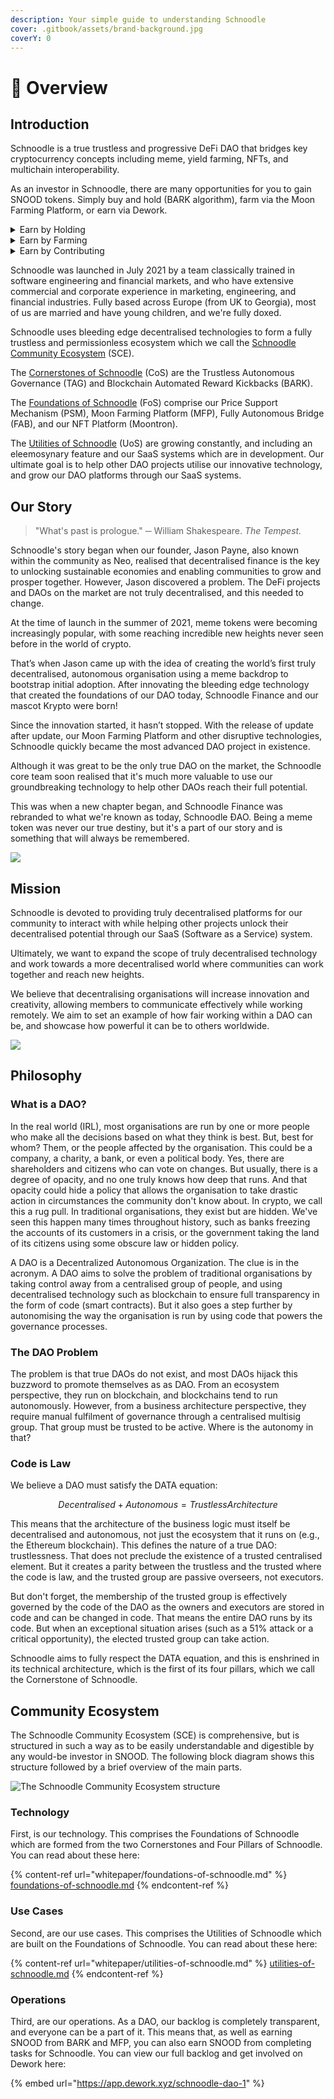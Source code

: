 ```yaml
---
description: Your simple guide to understanding Schnoodle
cover: .gitbook/assets/brand-background.jpg
coverY: 0
---
```


# 🐶 Overview

## Introduction

Schnoodle is a true trustless and progressive DeFi DAO that bridges key cryptocurrency concepts including meme, yield farming, NFTs, and multichain interoperability.

As an investor in Schnoodle, there are many opportunities for you to gain SNOOD tokens. Simply buy and hold (BARK algorithm), farm via the Moon Farming Platform, or earn via Dework.

<details>

<summary>Earn by Holding</summary>

Earn BARK rewards. This is not another token. This is SNOOD that is automatically added to your balance just by holding. Every time someone sells, you get some of their SNOOD.

Learn more [here](whitepaper/architecture.md#bark-algorithm).

</details>

<details>

<summary>Earn by Farming</summary>

Earn yield farming rewards. This is our comprehensive, fully automated, and algorithmic  Moon Farming Platform (MFP). The farming fund is constantly funded from sells (the Gamified Yield Incentivator or GYI), and you can choose how long to lock your tokens for which affects the APY you get.

Learn more [here](features/mfp.md).

</details>

<details>

<summary>Earn by Contributing</summary>

Earn by completing tasks. This is where Schnoodle as a DAO really comes into its own. Anyone can do work for Schnoodle provided you have the right skills and some time. Join our project on Dework and look for some open tasks to take on.

Go to our Dework space [here](https://app.dework.xyz/schnoodle-dao-1).

</details>

Schnoodle was launched in July 2021 by a team classically trained in software engineering and financial markets, and who have extensive commercial and corporate experience in marketing, engineering, and financial industries. Fully based across Europe (from UK to Georgia), most of us are married and have young children, and we're fully doxed.

Schnoodle uses bleeding edge decentralised technologies to form a fully trustless and permissionless ecosystem which we call the [Schnoodle Community Ecosystem](./#community-ecosystem) (SCE).

The [Cornerstones of Schnoodle](whitepaper/foundations-of-schnoodle.md#cornerstones-of-schnoodle-cos) (CoS) are the Trustless Autonomous Governance (TAG) and Blockchain Automated Reward Kickbacks (BARK).

The [Foundations of Schnoodle](whitepaper/foundations-of-schnoodle.md) (FoS) comprise our Price Support Mechanism (PSM), Moon Farming Platform (MFP), Fully Autonomous Bridge (FAB), and our NFT Platform (Moontron).

The [Utilities of Schnoodle](whitepaper/utilities-of-schnoodle.md) (UoS) are growing constantly, and including an eleemosynary feature and our SaaS systems which are in development. Our ultimate goal is to help other DAO projects utilise our innovative technology, and grow our DAO platforms through our SaaS systems.

## Our Story

> "What's past is prologue." ─ William Shakespeare. _The Tempest._

Schnoodle's story began when our founder, Jason Payne, also known within the community as Neo, realised that decentralised finance is the key to unlocking sustainable economies and enabling communities to grow and prosper together. However, Jason discovered a problem. The DeFi projects and DAOs on the market are not truly decentralised, and this needed to change.

At the time of launch in the summer of 2021, meme tokens were becoming increasingly popular, with some reaching incredible new heights never seen before in the world of crypto.

That’s when Jason came up with the idea of creating the world’s first truly decentralised, autonomous organisation using a meme backdrop to bootstrap initial adoption. After innovating the bleeding edge technology that created the foundations of our DAO today, Schnoodle Finance and our mascot Krypto were born!

Since the innovation started, it hasn’t stopped. With the release of update after update, our Moon Farming Platform and other disruptive technologies, Schnoodle quickly became the most advanced DAO project in existence.

Although it was great to be the only true DAO on the market, the Schnoodle core team soon realised that it's much more valuable to use our groundbreaking technology to help other DAOs reach their full potential.

This was when a new chapter began, and Schnoodle Finance was rebranded to what we're known as today, Schnoodle ĐAO. Being a meme token was never our true destiny, but it's a part of our story and is something that will always be remembered.

![](.gitbook/assets/astronaut.jpg)

## Mission

Schnoodle is devoted to providing truly decentralised platforms for our community to interact with while helping other projects unlock their decentralised potential through our SaaS (Software as a Service) system.

Ultimately, we want to expand the scope of truly decentralised technology and work towards a more decentralised world where communities can work together and reach new heights.

We believe that decentralising organisations will increase innovation and creativity, allowing members to communicate effectively while working remotely. We aim to set an example of how fair working within a DAO can be, and showcase how powerful it can be to others worldwide.

![](.gitbook/assets/golden-krypto-chart.png)

## Philosophy

### What is a DAO?

In the real world (IRL), most organisations are run by one or more people who make all the decisions based on what they think is best. But, best for whom? Them, or the people affected by the organisation. This could be a company, a charity, a bank, or even a political body. Yes, there are shareholders and citizens who can vote on changes. But usually, there is a degree of opacity, and no one truly knows how deep that runs. And that opacity could hide a policy that allows the organisation to take drastic action in circumstances the community don't know about. In crypto, we call this a rug pull. In traditional organisations, they exist but are hidden. We've seen this happen many times throughout history, such as banks freezing the accounts of its customers in a crisis, or the government taking the land of its citizens using some obscure law or hidden policy.

A DAO is a Decentralized Autonomous Organization. The clue is in the acronym. A DAO aims to solve the problem of traditional organisations by taking control away from a centralised group of people, and using decentralised technology such as blockchain to ensure full transparency in the form of code (smart contracts). But it also goes a step further by autonomising the way the organisation is run by using code that powers the governance processes.

### The DAO Problem

The problem is that true DAOs do not exist, and most DAOs hijack this buzzword to promote themselves as as DAO. From an ecosystem perspective, they run on blockchain, and blockchains tend to run autonomously. However, from a business architecture perspective, they require manual fulfilment of governance through a centralised multisig group. That group must be trusted to be active. Where is the autonomy in that?

### Code is Law

We believe a DAO must satisfy the DATA equation:

$$
Decentralised+Autonomous=TrustlessArchitecture
$$

This means that the architecture of the business logic must itself be decentralised and autonomous, not just the ecosystem that it runs on (e.g., the Ethereum blockchain). This defines the nature of a true DAO: trustlessness. That does not preclude the existence of a trusted centralised element. But it creates a parity between the trustless and the trusted where the code is law, and the trusted group are passive overseers, not executors.

But don't forget, the membership of the trusted group is effectively governed by the code of the DAO as the owners and executors are stored in code and can be changed in code. That means the entire DAO runs by its code. But when an exceptional situation arises (such as a 51% attack or a critical opportunity), the elected trusted group can take action.

Schnoodle aims to fully respect the DATA equation, and this is enshrined in its technical architecture, which is the first of its four pillars, which we call the Cornerstone of Schnoodle.

## Community Ecosystem

The Schnoodle Community Ecosystem (SCE) is comprehensive, but is structured in such a way as to be easily understandable and digestible by any would-be investor in SNOOD. The following block diagram shows this structure followed by a brief overview of the main parts.

![The Schnoodle Community Ecosystem structure](.gitbook/assets/community-ecosystem.svg)

### Technology

First, is our technology. This comprises the Foundations of Schnoodle which are formed from the two Cornerstones and Four Pillars of Schnoodle. You can read about these here:

{% content-ref url="whitepaper/foundations-of-schnoodle.md" %}
[foundations-of-schnoodle.md](whitepaper/foundations-of-schnoodle.md)
{% endcontent-ref %}

### Use Cases

Second, are our use cases. This comprises the Utilities of Schnoodle which are built on the Foundations of Schnoodle. You can read about these here:

{% content-ref url="whitepaper/utilities-of-schnoodle.md" %}
[utilities-of-schnoodle.md](whitepaper/utilities-of-schnoodle.md)
{% endcontent-ref %}

### Operations

Third, are our operations. As a DAO, our backlog is completely transparent, and everyone can be a part of it. This means that, as well as earning SNOOD from BARK and MFP, you can also earn SNOOD from completing tasks for Schnoodle. You can view our full backlog and get involved on Dework here:

{% embed url="https://app.dework.xyz/schnoodle-dao-1" %}
